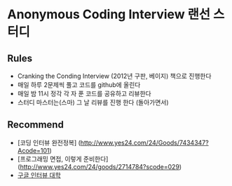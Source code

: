 # Anonymous Coding Interview 랜선 스터디 

## Rules
- Cranking the Conding Interview (2012년 구판, 베이지) 책으로 진행한다
- 매일 하루 2문제씩 풀고 코드를 github에 올린다
- 매일 밤 11시 정각 각 자 푼 코드를 공유하고 리뷰한다
- 스터디 마스터는(스마) 그 날 리뷰를 진행 한다 (돌아가면서)

## Recommend
- [코딩 인터뷰 완전정복] (http://www.yes24.com/24/Goods/7434347?Acode=101)
- [프로그래밍 면접, 이렇게 준비한다] (http://www.yes24.com/24/goods/2714784?scode=029)
- [구글 인터뷰 대학](https://github.com/jwasham/coding-interview-university/blob/master/translations/README-ko.md)
